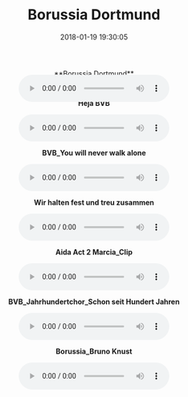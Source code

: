 ﻿---
title: Borussia Dortmund
date: 2018-01-19 19:30:05
category: ["音乐"]
tags: ["音乐"]
---
<center>
**Borussia Dortmund**   
    
<audio src="http://vip.baidu190.com/uploads/2017/201701403bbb9d0d628d0528ba12a7206aef87.mp3" controls style="margin: -20px auto"></audio>

<!--more-->

**Heja BVB**  

<audio src="http://vip.baidu190.com/uploads/2017/20170111ed5870318a105a5bc2af4e35cbaa55.mp3" controls></audio>


**BVB_You will never walk alone**  

<audio src="http://vip.baidu190.com/uploads/2017/201701a82d05b7b712cab11ce5a9a7c434b9f2.mp3" controls></audio>


**Wir halten fest und treu zusammen**  

<audio src="http://vip.baidu190.com/uploads/2017/201701d598a64671ceff4e8200da06f8eace3f.mp3" controls></audio>
         

**Aida Act 2 Marcia_Clip**  

<audio src="http://vip.baidu190.com/uploads/2017/20170149648fcbd12e647ac1f2e3b5040a5a8c.mp3" controls></audio>


**BVB_Jahrhundertchor_Schon seit Hundert Jahren**  

<audio src="http://vip.baidu190.com/uploads/2017/2017013ceffdbda2a6cef834752d23b2db2011.mp3" controls></audio>


**Borussia_Bruno Knust**  

<audio src="http://vip.baidu190.com/uploads/2017/20170162bfd89869eb43f5b1585b00681d5bd0.mp3" controls></audio>

</center>
